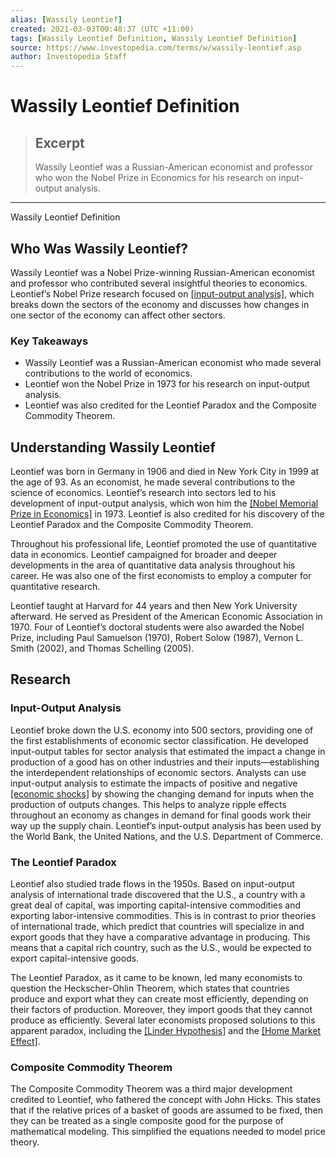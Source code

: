 ```yaml
---
alias: [Wassily Leontief]
created: 2021-03-03T00:48:37 (UTC +11:00)
tags: [Wassily Leontief Definition, Wassily Leontief Definition]
source: https://www.investopedia.com/terms/w/wassily-leontief.asp
author: Investopedia Staff
---
```


# Wassily Leontief Definition

> ## Excerpt
> Wassily Leontief was a Russian-American economist and professor who won the Nobel Prize in Economics for his research on input-output analysis.

---

Wassily Leontief Definition
## Who Was Wassily Leontief?

Wassily Leontief was a Nobel Prize-winning Russian-American economist and professor who contributed several insightful theories to economics. Leontief’s Nobel Prize research focused on [[input-output analysis]](https://www.investopedia.com/terms/i/input-output-analysis.asp), which breaks down the sectors of the economy and discusses how changes in one sector of the economy can affect other sectors. 

### Key Takeaways

-   Wassily Leontief was a Russian-American economist who made several contributions to the world of economics.
-   Leontief won the Nobel Prize in 1973 for his research on input-output analysis.
-   Leontief was also credited for the Leontief Paradox and the Composite Commodity Theorem.

## Understanding Wassily Leontief

Leontief was born in Germany in 1906 and died in New York City in 1999 at the age of 93. As an economist, he made several contributions to the science of economics. Leontief’s research into sectors led to his development of input-output analysis, which won him the [[Nobel Memorial Prize in Economics]](https://www.investopedia.com/terms/n/nobel-memorial-prize-in-economic-sciences.asp) in 1973. Leontief is also credited for his discovery of the Leontief Paradox and the Composite Commodity Theorem.

Throughout his professional life, Leontief promoted the use of quantitative data in economics. Leontief campaigned for broader and deeper developments in the area of quantitative data analysis throughout his career. He was also one of the first economists to employ a computer for quantitative research.

Leontief taught at Harvard for 44 years and then New York University afterward. He served as President of the American Economic Association in 1970. Four of Leontief’s doctoral students were also awarded the Nobel Prize, including Paul Samuelson (1970), Robert Solow (1987), Vernon L. Smith (2002), and Thomas Schelling (2005).

## Research

### Input-Output Analysis

Leontief broke down the U.S. economy into 500 sectors, providing one of the first establishments of economic sector classification. He developed input-output tables for sector analysis that estimated the impact a change in production of a good has on other industries and their inputs—establishing the interdependent relationships of economic sectors. Analysts can use input-output analysis to estimate the impacts of positive and negative [[economic shocks]](https://www.investopedia.com/terms/e/economic-shock.asp) by showing the changing demand for inputs when the production of outputs changes. This helps to analyze ripple effects throughout an economy as changes in demand for final goods work their way up the supply chain. Leontief’s input-output analysis has been used by the World Bank, the United Nations, and the U.S. Department of Commerce.

### The Leontief Paradox

Leontief also studied trade flows in the 1950s. Based on input-output analysis of international trade discovered that the U.S., a country with a great deal of capital, was importing capital-intensive commodities and exporting labor-intensive commodities. This is in contrast to prior theories of international trade, which predict that countries will specialize in and export goods that they have a comparative advantage in producing. This means that a capital rich country, such as the U.S., would be expected to export capital-intensive goods.  

The Leontief Paradox, as it came to be known, led many economists to question the Heckscher-Ohlin Theorem, which states that countries produce and export what they can create most efficiently, depending on their factors of production. Moreover, they import goods that they cannot produce as efficiently. Several later economists proposed solutions to this apparent paradox, including the [[Linder Hypothesis]](https://www.investopedia.com/terms/l/linder-hypothesis.asp) and the [[Home Market Effect]](https://www.investopedia.com/terms/h/home-market-effect.asp).

### Composite Commodity Theorem

The Composite Commodity Theorem was a third major development credited to Leontief, who fathered the concept with John Hicks. This states that if the relative prices of a basket of goods are assumed to be fixed, then they can be treated as a single composite good for the purpose of mathematical modeling. This simplified the equations needed to model price theory.
